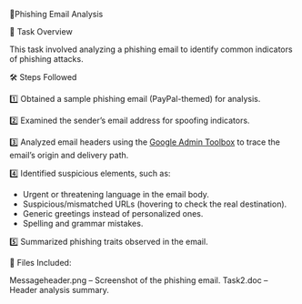 📄Phishing Email Analysis

🧭 Task Overview

This task involved analyzing a phishing email to identify common indicators of phishing attacks.

🛠️ Steps Followed

1️⃣ Obtained a sample phishing email (PayPal-themed) for analysis.

2️⃣ Examined the sender’s email address for spoofing indicators.

3️⃣ Analyzed email headers using the [Google Admin Toolbox](https://toolbox.googleapps.com/apps/messageheader/) to trace the email’s origin and delivery path.

4️⃣ Identified suspicious elements, such as:

* Urgent or threatening language in the email body.
* Suspicious/mismatched URLs (hovering to check the real destination).
* Generic greetings instead of personalized ones.
* Spelling and grammar mistakes.

5️⃣ Summarized phishing traits observed in the email.

📂 Files Included:

Messageheader.png – Screenshot of the phishing email.
Task2.doc – Header analysis summary.
